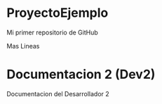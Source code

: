 # ProyectoEjemplo
Mi primer repositorio de GitHub

Mas Lineas

# Documentacion 2 (Dev2)
Documentacion del Desarrollador 2